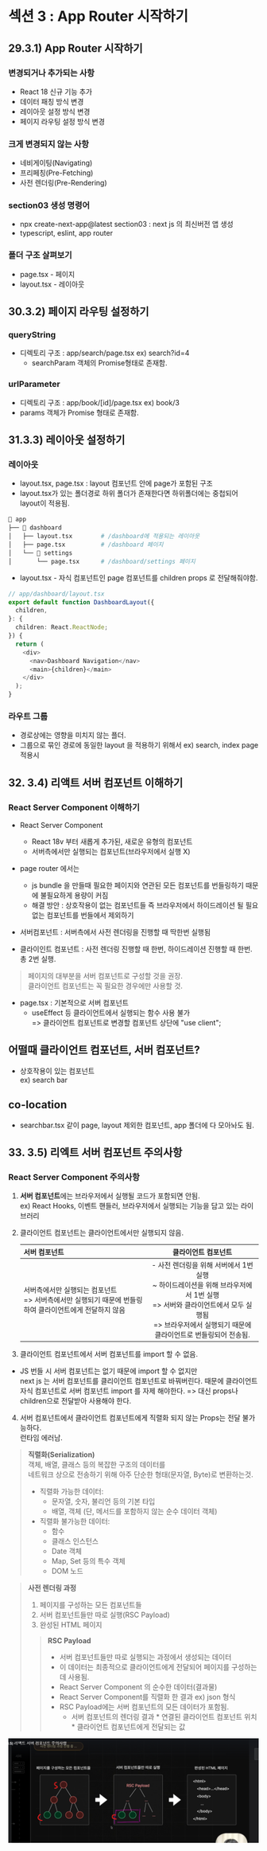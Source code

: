 # 섹션 3 : App Router 시작하기

## 29.3.1) App Router 시작하기
### 변경되거나 추가되는 사항
- React 18 신규 기능 추가
- 데이터 패칭 방식 변경
- 레이아웃 설정 방식 변경
- 페이지 라우팅 설정 방식 변경
### 크게 변경되지 않는 사항
- 네비게이팅(Navigating)
- 프리페칭(Pre-Fetching)
- 사전 렌더링(Pre-Rendering)

### section03 생성 명령어
- npx create-next-app@latest section03 : next js 의 최신버전 앱 생성
- typescript, eslint, app router

### 폴더 구조 살펴보기
- page.tsx - 페이지
- layout.tsx - 레이아웃


## 30.3.2) 페이지 라우팅 설정하기
### queryString 
- 디렉토리 구조 : app/search/page.tsx
ex) search?id=4 
  - searchParam 객체의 Promise형태로 존재함.
### urlParameter
- 디렉토리 구조 : app/book/[id]/page.tsx
ex) book/3
- params 객체가 Promise 형태로 존재함.

## 31.3.3) 레이아웃 설정하기
### 레이아웃
- layout.tsx, page.tsx : layout 컴포넌트 안에 page가 포함된 구조
- layout.tsx가 있는 폴더경로 하위 폴더가 존재한다면 하위폴더에는 중첩되어 layout이 적용됨.
```bash
📂 app
├── 📂 dashboard
│   ├── layout.tsx        # /dashboard에 적용되는 레이아웃
│   ├── page.tsx          # /dashboard 페이지
│   └── 📂 settings
│       └── page.tsx      # /dashboard/settings 페이지

```
- layout.tsx - 자식 컴포넌트인 page 컴포넌트를 children props 로 전달해줘야함.
```typescript
// app/dashboard/layout.tsx
export default function DashboardLayout({
  children,
}: {
  children: React.ReactNode;
}) {
  return (
    <div>
      <nav>Dashboard Navigation</nav>
      <main>{children}</main>
    </div>
  );
}

```

### 라우트 그룹
- 경로상에는 영향을 미치지 않는 플더.
- 그룹으로 묶인 경로에 동일한 layout 을 적용하기 위해서
ex) search, index page 적용시

## 32. 3.4) 리액트 서버 컴포넌트 이해하기
### React Server Component 이해하기
- React Server Component
  - React 18v 부터 새롭게 추가된, 새로운 유형의 컴포넌트
  - 서버측에서만 실행되는 컴포넌트(브라우저에서 실행 X)

- page router 에서는
  - js bundle 을 만들때 필요한 페이지와 연관된 모든 컴포넌트를 번들링하기 때문에 불필요하게 용량이 커짐
  - 해결 방안 : 상호작용이 없는 컴포넌트들 즉 브라우저에서 하이드레이션 될 필요없는 컴포넌트를 번들에서 제외하기

- 서버컴포넌트 : 서버측에서 사전 렌더링을 진행할 때 딱한번 실행됨
- 클라이인트 컴포넌트 : 사전 렌더링 진행할 때 한번, 하이드레이션 진행할 때 한번. 총 2번 실행.
> 페이지의 대부분을 서버 컴포넌트로 구성할 것을 권장.   
> 클라이언트 컴포넌트는 꼭 필요한 경우에만 사용할 것.



- page.tsx : 기본적으로 서버 컴포넌트
  - useEffect 등 클라이언트에서 실행되는 함수 사용 불가    
    => 클라이언트 컴포넌트로 변경할 컴포넌트 상단에 "use client"; 

## 어떨때 클라이언트 컴포넌트, 서버 컴포넌트?
- 상호작용이 있는 컴포넌트    
  ex) search bar

## co-location
- searchbar.tsx 같이 page, layout 제외한 컴포넌트, app 폴더에 다 모아놔도 됨.


## 33. 3.5) 리엑트 서버 컴포넌트 주의사항
### React Server Component 주의사항
1. **서버 컴포넌트**에는 브라우저에서 실행될 코드가 포함되면 안됨.   
ex) React Hooks, 이벤트 핸들러, 브라우저에서 실행되는 기능을 담고 있는 라이브러리
2. 클라이언트 컴포넌트는 클라이언트에서만 실행되지 않음.   

   | 서버 컴포넌트                                                        |                                                              클라이언트 컴포넌트                                                               |
   |----------------------------------------------------------------|:-------------------------------------------------------------------------------------------------------------------------------------:|
   | 서버측에서만 실행되는 컴포넌트 <br> => 서버측에서만 실행되기 때문에 번들링하여 클라이언트에게 전달하지 않음 | - 사전 렌더링을 위해 서버에서 1번 실행    <br>     ~  하이드레이션을 위해 브라우저에서 1번 실행 <br> => 서버와 클라이언트에서 모두 실행됨    <br>=> 브라우저에서 실행되기 때문에 클라이언트로 번들링되어 전송됨. |

3. 클라이언트 컴포넌트에서 서버 컴포넌트를 import 할 수 없음.
- JS 번들 시 서버 컴포넌트는 없기 때문에 import 할 수 없지만    
next js 는 서버 컴포넌트를 클리이언트 컴포넌트로 바꿔버린다.
때문에 클라이언트 자식 컴포넌트로 서버 컴포넌트 import 를 자제 해야한다. 
=> 대신 props나 children으로 전달받아 사용해야 한다.
4. 서버 컴포넌트에서 클라이언트 컴포넌트에게 직렬화 되지 않는 Props는 전달 불가능하다.   
런타임 에러남. 
> **직렬화(Serialization)**    
> 객체, 배열, 클래스 등의 복잡한 구조의 데이터를  
> 네트워크 상으로 전송하기 위해 아주 단순한 형태(문자열, Byte)로 변환하는것.
>  - 직렬화 가능한 데이터:
>     - 문자열, 숫자, 불리언 등의 기본 타입
>     - 배열, 객체 (단, 메서드를 포함하지 않는 순수 데이터 객체)
> - 직렬화 불가능한 데이터:
>     - 함수
>     - 클래스 인스턴스
>     - Date 객체
>     - Map, Set 등의 특수 객체
>     - DOM 노드

> **사전 렌더링 과정**
> 1. 페이지를 구성하는 모든 컴포넌트들
> 2. 서버 컴포넌트들만 따로 실행(RSC Payload)
> 3. 완성된 HTML 페이지 
>> **RSC Payload**
>> * 서버 컴포넌트들만 따로 실행되는 과정에서 생성되는 데이터
>> * 이 데이터는 최종적으로 클라이언트에게 전달되어 페이지를 구성하는데 사용됨. 
>> * React Server Component 의 순수한 데이터(결과물)
>> * React Server Component를 직렬화 한 결과 ex) json 형식
>> * RSC Payload에는 서버 컴포넌트의 모든 데이터가 포함됨.
>>      * 서버 컴포넌트의 렌더링 결과
        * 연결된 클라이언트 컴포넌트 위치
        * 클라이언트 컴포넌트에게 전달되는 값

![RSC Payload](../img/RSC_Payload.png) 